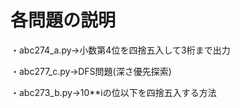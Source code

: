 # 各問題の説明

・abc274_a.py→小数第4位を四捨五入して3桁まで出力

・abc277_c.py→DFS問題(深さ優先探索)

・abc273_b.py→10**iの位以下を四捨五入する方法

